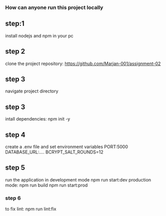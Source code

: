 ### How can anyone run this project locally
## step:1
 install nodejs and npm in your pc
## step 2
 clone the project repository: https://github.com/Marjan-001/assignment-02
## step 3
navigate project directory
## step 3
intall dependencies:
npm init -y
## step 4
create a .env file and set environment variables
PORT:5000
DATABASE_URL:....
BCRYPT_SALT_ROUNDS=12

## step 5
run the application in development mode 
npm run start:dev
production mode:
npm run build
npm run start:prod
### step 6
to fix lint:
npm run lint:fix
